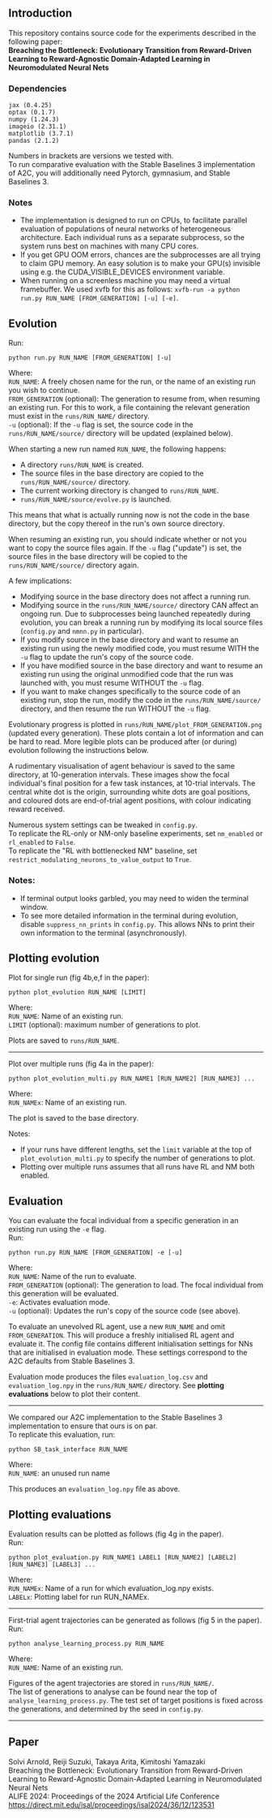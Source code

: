 

## Introduction

This repository contains source code for the experiments described in the following paper:\
__Breaching the Bottleneck: Evolutionary Transition from Reward-Driven Learning to Reward-Agnostic Domain-Adapted Learning in Neuromodulated Neural Nets__

### Dependencies
```
jax (0.4.25)
optax (0.1.7)
numpy (1.24.3)
imageio (2.31.1)
matplotlib (3.7.1)
pandas (2.1.2)
```
Numbers in brackets are versions we tested with.\
To run comparative evaluation with the Stable Baselines 3 implementation of A2C, you will additionally need Pytorch, gymnasium, and Stable Baselines 3.

### Notes

- The implementation is designed to run on CPUs, to facilitate parallel evaluation of populations of neural networks of heterogeneous architecture. Each individual runs as a separate subprocess, so the system runs best on machines with many CPU cores.
- If you get GPU OOM errors, chances are the subprocesses are all trying to claim GPU memory. An easy solution is to make your GPU(s) invisible using e.g. the CUDA_VISIBLE_DEVICES environment variable.
- When running on a screenless machine you may need a virtual framebuffer. We used xvfb for this as follows: `xvfb-run -a python run.py RUN_NAME [FROM_GENERATION] [-u] [-e]`.

## Evolution

Run:
```
python run.py RUN_NAME [FROM_GENERATION] [-u]
```

Where:\
`RUN_NAME`: A freely chosen name for the run, or the name of an existing run you wish to continue.\
`FROM_GENERATION` (optional): The generation to resume from, when resuming an existing run. For this to work, a file containing the relevant generation must exist in the `runs/RUN_NAME/` directory.\
`-u` (optional): If the `-u` flag is set, the source code in the `runs/RUN_NAME/source/` directory will be updated (explained below).

When starting a new run named `RUN_NAME`, the following happens:
- A directory `runs/RUN_NAME` is created.
- The source files in the base directory are copied to the `runs/RUN_NAME/source/` directory.
- The current working directory is changed to `runs/RUN_NAME`.
- `runs/RUN_NAME/source/evolve.py` is launched.

This means that what is actually running now is not the code in the base directory, but the copy thereof in the run's own source directory.

When resuming an existing run, you should indicate whether or not you want to copy the source files again. If the `-u` flag ("update") is set, the source files in the base directory will be copied to the `runs/RUN_NAME/source/` directory again.

A few implications:
-   Modifying source in the base directory does not affect a running run.
-   Modifying source in the `runs/RUN_NAME/source/` directory CAN affect an ongoing run. Due to subprocesses being launched repeatedly during evolution, you can break a running run by modifying its local source files (`config.py` and `nmnn.py` in particular).
-   If you modify source in the base directory and want to resume an existing run using the newly modified code, you must resume WITH the `-u` flag to update the run's copy of the source code.
-   If you have modified source in the base directory and want to resume an existing run using the original unmodified code that the run was launched with, you must resume WITHOUT the `-u` flag.
-   If you want to make changes specifically to the source code of an existing run, stop the run, modify the code in the `runs/RUN_NAME/source/` directory, and then resume the run WITHOUT the `-u` flag.

Evolutionary progress is plotted in `runs/RUN_NAME/plot_FROM_GENERATION.png` (updated every generation).
These plots contain a lot of information and can be hard to read.
More legible plots can be produced after (or during) evolution following the instructions below.

A rudimentary visualisation of agent behaviour is saved to the same directory, at 10-generation intervals.
These images show the focal individual's final position for a few task instances, at 10-trial intervals.
The central white dot is the origin, surrounding white dots are goal positions, and coloured dots are end-of-trial agent positions, with colour indicating reward received.

Numerous system settings can be tweaked in `config.py`.\
To replicate the RL-only or NM-only baseline experiments, set `nm_enabled` or `rl_enabled` to `False`.\
To replicate the "RL with bottlenecked NM" baseline, set `restrict_modulating_neurons_to_value_output` to `True`.

### Notes:
- If terminal output looks garbled, you may need to widen the terminal window.
- To see more detailed information in the terminal during evolution, disable `suppress_nn_prints` in `config.py`. This allows NNs to print their own information to the terminal (asynchronously).

## Plotting evolution

Plot for single run (fig 4b,e,f in the paper):
```
python plot_evolution RUN_NAME [LIMIT]
```

Where:\
`RUN_NAME`: Name of an existing run.\
`LIMIT` (optional): maximum number of generations to plot.

Plots are saved to `runs/RUN_NAME`.

---
Plot over multiple runs (fig 4a in the paper):
```
python plot_evolution_multi.py RUN_NAME1 [RUN_NAME2] [RUN_NAME3] ...
```

Where:\
`RUN_NAMEx`: Name of an existing run.

The plot is saved to the base directory.

Notes:
- If your runs have different lengths, set the `limit` variable at the top of `plot_evolution_multi.py` to specify the number of generations to plot.
- Plotting over multiple runs assumes that all runs have RL and NM both enabled.

## Evaluation

You can evaluate the focal individual from a specific generation in an existing run using the `-e` flag.\
Run:
```
python run.py RUN_NAME [FROM_GENERATION] -e [-u]
```

Where:\
`RUN_NAME`: Name of the run to evaluate.\
`FROM_GENERATION` (optional): The generation to load. The focal individual from this generation will be evaluated.\
`-e`: Activates evaluation mode.\
`-u` (optional): Updates the run's copy of the source code (see above).

To evaluate an unevolved RL agent, use a new `RUN_NAME` and omit `FROM_GENERATION`. This will produce a freshly initialised RL agent and evaluate it. The config file contains different initialisation settings for NNs that are initialised in evaluation mode. These settings correspond to the A2C defaults from Stable Baselines 3.

Evaluation mode produces the files `evaluation_log.csv` and `evaluation_log.npy` in the `runs/RUN_NAME/` directory. See __plotting evaluations__ below to plot their content.

---
We compared our A2C implementation to the Stable Baselines 3 implementation to ensure that ours is on par.\
To replicate this evaluation, run:
```
python SB_task_interface RUN_NAME
```

Where:\
`RUN_NAME`: an unused run name

This produces an `evaluation_log.npy` file as above.

## Plotting evaluations
Evaluation results can be plotted as follows (fig 4g in the paper).\
Run:
```
python plot_evaluation.py RUN_NAME1 LABEL1 [RUN_NAME2] [LABEL2] [RUN_NAME3] [LABEL3] ...
```

Where:\
    `RUN_NAMEx`: Name of a run for which evaluation_log.npy exists.\
    `LABELx`: Plotting label for run RUN_NAMEx.

---
First-trial agent trajectories can be generated as follows (fig 5 in the paper).\
Run:
```
python analyse_learning_process.py RUN_NAME
```

Where:\
`RUN_NAME`: Name of an existing run.

Figures of the agent trajectories are stored in `runs/RUN_NAME/`.\
The list of generations to analyse can be found near the top of `analyse_learning_process.py`.
The test set of target positions is fixed across the generations, and determined by the seed in `config.py`.

---

## Paper
Solvi Arnold, Reiji Suzuki, Takaya Arita, Kimitoshi Yamazaki\
Breaching the Bottleneck: Evolutionary Transition from Reward-Driven Learning to Reward-Agnostic Domain-Adapted Learning in Neuromodulated Neural Nets\
ALIFE 2024: Proceedings of the 2024 Artificial Life Conference\
https://direct.mit.edu/isal/proceedings/isal2024/36/12/123531
